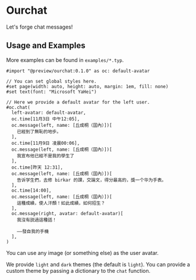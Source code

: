 # Ourchat

Let's forge chat messages!

## Usage and Examples

More examples can be found in `examples/*.typ`.

```typst
#import "@preview/ourchat:0.1.0" as oc: default-avatar

// You can set global styles here.
#set page(width: auto, height: auto, margin: 1em, fill: none)
#set text(font: "Microsoft YaHei")

// Here we provide a default avatar for the left user.
#oc.chat(
  left-avatar: default-avatar,
  oc.time[11月3日 中午12:05],
  oc.message(left, name: [丘成桐（囯內）])[
    已經到了無恥的地步。
  ],
  oc.time[11月9日 凌晨00:06],
  oc.message(left, name: [丘成桐（囯內）])[
    我宣布他已經不是我的學生了
  ],
  oc.time[昨天 12:31],
  oc.message(left, name: [丘成桐（囯內）])[
    告诉学生們，去修 birkar 的課，交論文，得分最高的，獎一个华为手表。
  ],
  oc.time[14:00],
  oc.message(left, name: [丘成桐（囯內）])[
    這種成績，使人汗顏！如此成績，如何招生？
  ],
  oc.message(right, avatar: default-avatar)[
    我沒有説過這種話！

    ——發自我的手機
  ],
)
```

You can use any image (or something else) as the user avatar.

We provide `light` and `dark` themes (the default is `light`). You can provide a custom theme by passing a dictionary to the `chat` function.
